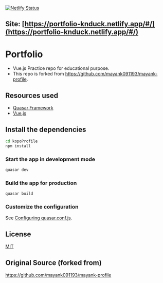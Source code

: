 [![Netlify Status](https://api.netlify.com/api/v1/badges/922ac865-8d60-42c6-b929-3b185a268aa4/deploy-status)](https://app.netlify.com/sites/portfolio-knduck/deploys)
## Site: [https://portfolio-knduck.netlify.app/#/](https://portfolio-knduck.netlify.app/#/)


# Portfolio
* Vue.js Practice repo for educational purpose. 
* This repo is forked from https://github.com/mayank091193/mayank-profile.


## Resources used
* [Quasar Framework](https://quasar.dev/)
* [Vue.js](https://vuejs.org/)


## Install the dependencies
```bash
cd kopoProfile
npm install
```

### Start the app in development mode 
```bash
quasar dev
```

### Build the app for production
```bash
quasar build
```

### Customize the configuration
See [Configuring quasar.conf.js](https://quasar.dev/quasar-cli/quasar-conf-js).


## License
[MIT](http://opensource.org/licenses/MIT)


## Original Source (forked from)
https://github.com/mayank091193/mayank-profile
